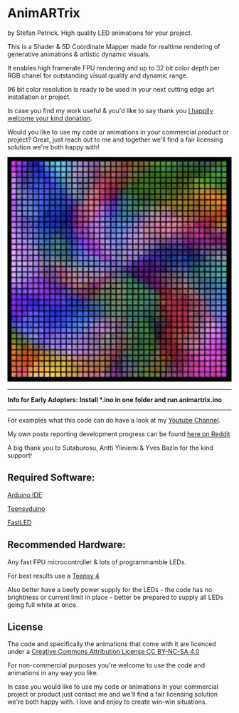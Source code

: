 # AnimARTrix

by Stefan Petrick. High quality LED animations for your project. 

This is a Shader & 5D Coordinate Mapper made for realtime rendering of generative animations & artistic dynamic visuals.

It enables high framerate FPU rendering and up to 32 bit color depth per RGB chanel for outstanding visual quality and dynamic range.

96 bit color resolution is ready to be used in your next cutting edge art installation or project. 

In case you find my work useful & you'd like to say thank you [I happily welcome your kind donation](https://www.paypal.com/donate/?hosted_button_id=YR7Q795MYU9HS).

Would you like to use my code or animations in your commercial product or project? Great, just reach out to me and together we'll find a fair licensing solution we're both happy with!

![Screenshot](pic.png)



                                                   



--------------------------------------------------------------------------------------------

__Info for Early Adopters: Install *.ino in one folder and run animartrix.ino__

--------------------------------------------------------------------------------------------

For examples what this code can do have a look at my [Youtube Channel](https://www.youtube.com/@stefanpetrick).



My own posts reporting development progress can be found [here on Reddit](https://www.reddit.com/user/StefanPetrick/submitted/)



A big thank you to Sutaburosu, Antti Yliniemi & Yves Bazin for the kind support!



## Required Software: 

[Arduino IDE](https://www.arduino.cc/en/software)

[Teensyduino](https://www.pjrc.com/teensy/td_download.html)

[FastLED](https://github.com/FastLED/FastLED)




## Recommended Hardware: 

Any fast FPU microcontroller & lots of programmamble LEDs.

For best results use a [Teensy 4](https://www.pjrc.com/store/teensy40.html)

Also better have a beefy power supply for the LEDs - the code has no brightness or current limit in place - better be prepared to supply all LEDs going full white at once.


## License

The code and specifically the animations that come with it are licenced under a [Creative Commons Attribution License CC BY-NC-SA 4.0](https://creativecommons.org/licenses/by-nc-sa/4.0/)

For non-commercial purposes you're welcome to use the code and animations in any way you like.

In case you would like to use my code or animations in your commercial project or product just contact me and we'll find a fair licensing solution we're both happy with. I love and enjoy to create win-win situations.










